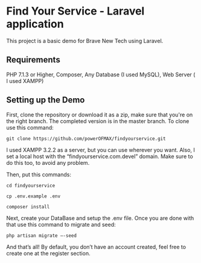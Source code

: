 # Find Your Service - Laravel application
This project is a basic demo for Brave New Tech using Laravel.

## Requirements
PHP 7.1.3 or Higher,
Composer,
Any Database (I used MySQL),
Web Server ( I used XAMPP) 


## Setting up the Demo
First, clone the repository or download it as a zip, make sure that you're on the right branch. The completed version is in the master branch.
To clone use this command: 

```
git clone https://github.com/powerOFMAX/findyourservice.git
```
I used XAMPP 3.2.2 as a server, but you can use wherever you want. 
Also, I set a local host with the “findyourservice.com.devel” domain. Make sure to do this too, to avoid any problem.

Then, put this commands:

```
cd findyourservice

cp .env.example .env

composer install
```
Next, create your DataBase and setup the .env file.
Once you are done with that use this command to migrate and seed:

```
php artisan migrate –-seed
```
And that’s all! 
By default, you don’t have an account created, feel free to create one at the register section.

